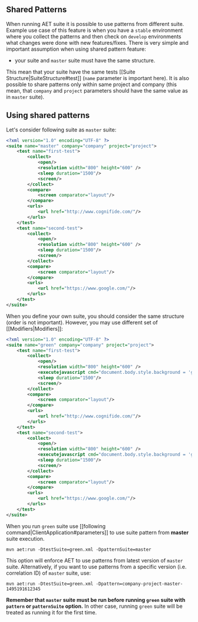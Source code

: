 ## Shared Patterns

When running AET suite it is possible to use patterns from different suite. Example use case of this feature is when
you have a `stable` environment where you collect the patterns and then check on `develop` environments what changes were done with new features/fixes.
There is very simple and important assumption when using shared pattern feature:

* your suite and `master` suite must have the same structure.

This mean that your suite have the same tests [[Suite Structure|SuiteStructure#test]] (`name` parameter is important here).
It is also possible to share patterns only within same project and company (this mean, that `company` and `project` parameters
should have the same value as in `master` suite).

## Using shared patterns
Let's consider following suite as `master` suite:

```xml
<?xml version="1.0" encoding="UTF-8" ?>
<suite name="master" company="company" project="project">
    <test name="first-test">
        <collect>
            <open/>
            <resolution width="800" height="600" />
            <sleep duration="1500"/>
            <screen/>
        </collect>
        <compare>
            <screen comparator="layout"/>
        </compare>
        <urls>
            <url href="http://www.cognifide.com/"/>
        </urls>
    </test>
    <test name="second-test">
        <collect>
            <open/>
            <resolution width="800" height="600" />
            <sleep duration="1500"/>
            <screen/>
        </collect>
        <compare>
            <screen comparator="layout"/>
        </compare>
        <urls>
            <url href="https://www.google.com/"/>
        </urls>
    </test>
</suite>
```

When you define your own suite, you should consider the same structure (order is not important). However,
you may use different set of [[Modifiers|Modifiers]]:

```xml
<?xml version="1.0" encoding="UTF-8" ?>
<suite name="green" company="company" project="project">
    <test name="first-test">
        <collect>
            <open/>
            <resolution width="800" height="600" />
            <executejavascript cmd="document.body.style.background = 'green';"/>
            <sleep duration="1500"/>
            <screen/>
        </collect>
        <compare>
            <screen comparator="layout"/>
        </compare>
        <urls>
            <url href="http://www.cognifide.com/"/>
        </urls>
    </test>
    <test name="second-test">
        <collect>
            <open/>
            <resolution width="800" height="600" />
            <executejavascript cmd="document.body.style.background = 'green';"/>
            <sleep duration="1500"/>
            <screen/>
        </collect>
        <compare>
            <screen comparator="layout"/>
        </compare>
        <urls>
            <url href="https://www.google.com/"/>
        </urls>
    </test>
</suite>
```

When you run `green` suite use [[following command|ClientApplication#parameters]] to use suite pattern from **master** suite execution.

`mvn aet:run -DtestSuite=green.xml -DpatternSuite=master`

This option will enforce AET to use patterns from latest version of `master` suite. Alternatively, if you want to use patterns from a specific version (i.e. correlation ID) of `master` suite, use:

`mvn aet:run -DtestSuite=green.xml -Dpattern=company-project-master-1495191612345`

**Remember that `master` suite must be run before running `green` suite with `pattern` or `patternSuite` option.**
 In other case, running `green` suite will be treated as running it for the first time.
